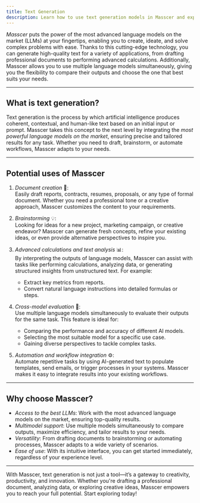 ```yaml
---
title: Text Generation
description: Learn how to use text generation models in Masscer and explore their multiple applications.
---
```


*Masscer* puts the power of the most advanced language models on the market (LLMs) at your fingertips, enabling you to create, ideate, and solve complex problems with ease. Thanks to this cutting-edge technology, you can generate high-quality text for a variety of applications, from drafting professional documents to performing advanced calculations. Additionally, Masscer allows you to use multiple language models simultaneously, giving you the flexibility to compare their outputs and choose the one that best suits your needs.

---

## What is text generation?  
Text generation is the process by which artificial intelligence produces coherent, contextual, and human-like text based on an initial input or prompt. Masscer takes this concept to the next level by integrating the *most powerful language models on the market*, ensuring precise and tailored results for any task. Whether you need to draft, brainstorm, or automate workflows, Masscer adapts to your needs.

---

## Potential uses of Masscer  

1. *Document creation* 📄:  
   Easily draft reports, contracts, resumes, proposals, or any type of formal document. Whether you need a professional tone or a creative approach, Masscer customizes the content to your requirements.

2. *Brainstorming* 💡:  
   Looking for ideas for a new project, marketing campaign, or creative endeavor? Masscer can generate fresh concepts, refine your existing ideas, or even provide alternative perspectives to inspire you.

3. *Advanced calculations and text analysis* 📊:  
   By interpreting the outputs of language models, Masscer can assist with tasks like performing calculations, analyzing data, or generating structured insights from unstructured text. For example:  
   - Extract key metrics from reports.  
   - Convert natural language instructions into detailed formulas or steps.  

4. *Cross-model evaluation* 🧠:  
   Use multiple language models simultaneously to evaluate their outputs for the same task. This feature is ideal for:  
   - Comparing the performance and accuracy of different AI models.  
   - Selecting the most suitable model for a specific use case.  
   - Gaining diverse perspectives to tackle complex tasks.  

5. *Automation and workflow integration* ⚙:  
   Automate repetitive tasks by using AI-generated text to populate templates, send emails, or trigger processes in your systems. Masscer makes it easy to integrate results into your existing workflows.  

---

## Why choose Masscer?  

- *Access to the best LLMs*: Work with the most advanced language models on the market, ensuring top-quality results.  
- *Multimodel support*: Use multiple models simultaneously to compare outputs, maximize efficiency, and tailor results to your needs.  
- *Versatility*: From drafting documents to brainstorming or automating processes, Masscer adapts to a wide variety of scenarios.  
- *Ease of use*: With its intuitive interface, you can get started immediately, regardless of your experience level.  

---

With Masscer, text generation is not just a tool—it’s a gateway to creativity, productivity, and innovation. Whether you're drafting a professional document, analyzing data, or exploring creative ideas, Masscer empowers you to reach your full potential. Start exploring today!
